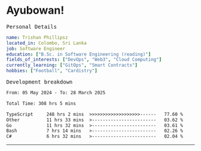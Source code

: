 # Ayubowan!

<samp>Personal Details</samp>

```yaml
name: Trishan Phillipsz
located_in: Colombo, Sri Lanka
job: Software Engineer
education: ["B.Sc. in Software Engineering (reading)"]
fields_of_interests: ["DevOps", "Web3", "Cloud Computing"]
currently_learning: ["GitOps", "Smart Contracts"]
hobbies: ["Football", "Cardistry"]
```

<samp>Development breakdown</samp>

<!--START_SECTION:waka-->

```txt
From: 05 May 2024 - To: 28 March 2025

Total Time: 308 hrs 5 mins

TypeScript     248 hrs 2 mins  >>>>>>>>>>>>>>>>>>>------   77.60 %
Other          11 hrs 33 mins  >------------------------   03.62 %
Go             11 hrs 32 mins  >------------------------   03.61 %
Bash           7 hrs 14 mins   >------------------------   02.26 %
C#             6 hrs 32 mins   >------------------------   02.04 %
```

<!--END_SECTION:waka-->

---
